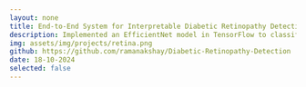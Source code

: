 ```yaml
---
layout: none
title: End-to-End System for Interpretable Diabetic Retinopathy Detection
description: Implemented an EfficientNet model in TensorFlow to classify Diabetic Retinopathy, achieving robust performance on a noisy and imbalanced medical dataset of retinal images. Deployed a complete end-to-end system as a Flask web application, integrating Grad-CAM to generate visual heat-maps that assist diagnosis and ensure model interpretability.
img: assets/img/projects/retina.png
github: https://github.com/ramanakshay/Diabetic-Retinopathy-Detection
date: 18-10-2024
selected: false
---
```

